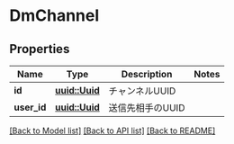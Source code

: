# DmChannel

## Properties

Name | Type | Description | Notes
------------ | ------------- | ------------- | -------------
**id** | [**uuid::Uuid**](uuid::Uuid.md) | チャンネルUUID | 
**user_id** | [**uuid::Uuid**](uuid::Uuid.md) | 送信先相手のUUID | 

[[Back to Model list]](../README.md#documentation-for-models) [[Back to API list]](../README.md#documentation-for-api-endpoints) [[Back to README]](../README.md)


